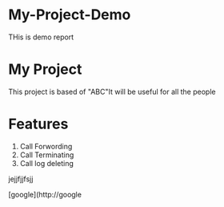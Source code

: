 # My-Project-Demo
THis is demo report
# My Project
This project is based of "ABC"It will be useful for all the people
# Features
1. Call Forwording
2. Call Terminating
3. Call log deleting

jejjfjjfsjj



[google](http://google

